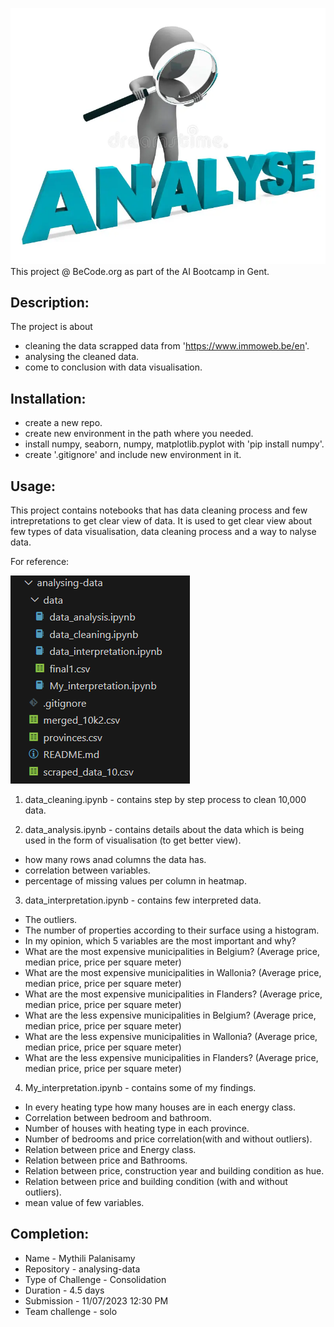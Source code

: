 ![analyse](./assets/analyse.webp)
This project @ BeCode.org as part of the AI Bootcamp in Gent.

## Description:
The project is about 
* cleaning the data scrapped data from 'https://www.immoweb.be/en'.
* analysing the cleaned data.
* come to conclusion with data visualisation.

## Installation:
* create a new repo. 
* create new environment in the path where you needed.
* install numpy, seaborn, numpy, matplotlib.pyplot with 'pip install numpy'.
* create '.gitignore' and include new environment in it.

## Usage:

This project contains notebooks that has data cleaning process and few intrepretations to get clear view of data.
It is used to get clear view about few types of data visualisation, data cleaning process and a way to nalyse data.

For reference:


![Capture](./Capture.PNG)



1. data_cleaning.ipynb - contains step by step process to clean 10,000 data.

2. data_analysis.ipynb - contains details about the data which is being used in the form of visualisation (to get better view).
- how many rows anad columns the data has.
- correlation between variables.
- percentage of missing values per column in heatmap.

3. data_interpretation.ipynb - contains few interpreted data.
- The outliers.
- The number of properties according to their surface using a histogram.
- In my opinion, which 5 variables are the most important and why?
- What are the most expensive municipalities in Belgium? (Average price, median price, price per square meter)
- What are the most expensive municipalities in Wallonia? (Average price, median price, price per square meter)
- What are the most expensive municipalities in Flanders? (Average price, median price, price per square meter)
- What are the less expensive municipalities in Belgium? (Average price, median price, price per square meter)
- What are the less expensive municipalities in Wallonia? (Average price, median price, price per square meter)
- What are the less expensive municipalities in Flanders? (Average price, median price, price per square meter)

4. My_interpretation.ipynb - contains some of my findings.
- In every heating type how many houses are in each energy class.
- Correlation between bedroom and bathroom.
- Number of houses with heating type in each province.
- Number of bedrooms and price correlation(with and without outliers).
- Relation between price and Energy class.
- Relation between price and Bathrooms.
- Relation between price, construction year and building condition as hue.
- Relation between price and building condition (with and without outliers).
- mean value of few variables.

## Completion:
* Name - Mythili Palanisamy
* Repository - analysing-data
* Type of Challenge - Consolidation
* Duration - 4.5 days
* Submission - 11/07/2023 12:30 PM
* Team challenge - solo